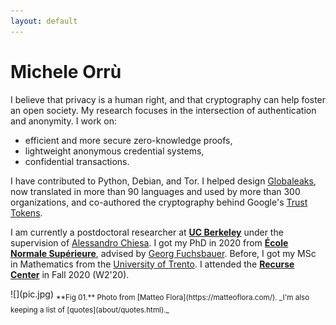 ```yaml
---
layout: default
---
```


<div class="col-1">

# Michele Orrù

I believe that privacy is a human right, and that cryptography can help foster an open society.
My research focuses in the intersection of authentication and anonymity.
I work on:


- efficient and more secure zero-knowledge proofs,
- lightweight anonymous credential systems,
- confidential transactions.

I have contributed to Python, Debian, and Tor.
I helped design [Globaleaks](http://globaleaks.org/), now translated in more than 90 languages and used by more than 300 organizations,
and co-authored the cryptography behind Google's [Trust Tokens](https://developer.chrome.com/en/docs/privacy-sandbox/trust-tokens/).

I am currently a postdoctoral researcher at **[UC Berkeley](https://eecs.berkeley.edu/)** under
the supervision of [Alessandro Chiesa](https://people.eecs.berkeley.edu/~alexch/).
I got my PhD in 2020 from **[École Normale Supérieure](https://crypto.di.ens.fr/)**,
advised by [Georg Fuchsbauer](https://www.di.ens.fr/~fuchsbau).
Before, I got my MSc in Mathematics from the [University of Trento](http://www.maths.unitn.it/en).
I attended the **[Recurse Center](https://recurse.com/)** in Fall 2020 (W2'20).


</div>

<div class="col-2">
  ![](pic.jpg)
  <sub>**Fig 01.** Photo from [Matteo Flora](https://matteoflora.com/). _I'm also keeping a list of [quotes](about/quotes.html)._</sub>
</div>
